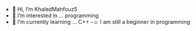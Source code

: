 - 👋 Hi, I’m KhaledMahfouz5
- 👀 I’m interested in ... programming 
- 🌱 I’m currently learning ... C++
-☺️ I am still a beginner in programming
 
<!---
KhaledMahfouz5/KhaledMahfouz5 is a ✨ special ✨ repository because its `README.md` (this file) appears on your GitHub profile.
You can click the Preview link to take a look at your changes.
--->

